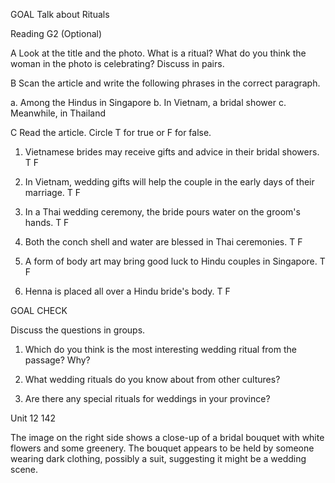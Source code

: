 GOAL Talk about Rituals

Reading G2 (Optional)

A Look at the title and the photo. What is a ritual? What do you think the woman in the photo is celebrating? Discuss in pairs.

B Scan the article and write the following phrases in the correct paragraph.

a. Among the Hindus in Singapore
b. In Vietnam, a bridal shower
c. Meanwhile, in Thailand

C Read the article. Circle T for true or F for false.

1. Vietnamese brides may receive gifts and advice in their bridal showers. T F

2. In Vietnam, wedding gifts will help the couple in the early days of their marriage. T F

3. In a Thai wedding ceremony, the bride pours water on the groom's hands. T F

4. Both the conch shell and water are blessed in Thai ceremonies. T F

5. A form of body art may bring good luck to Hindu couples in Singapore. T F

6. Henna is placed all over a Hindu bride's body. T F

GOAL CHECK

Discuss the questions in groups.

1. Which do you think is the most interesting wedding ritual from the passage? Why?

2. What wedding rituals do you know about from other cultures?

3. Are there any special rituals for weddings in your province?

Unit 12 142

The image on the right side shows a close-up of a bridal bouquet with white flowers and some greenery. The bouquet appears to be held by someone wearing dark clothing, possibly a suit, suggesting it might be a wedding scene.